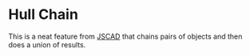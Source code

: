 # Hull Chain

This is a neat feature from [JSCAD](https://openjscad.xyz/dokuwiki/doku.php?id=en:design_guide_chain_hull) that chains pairs of objects and then does a union of results.
